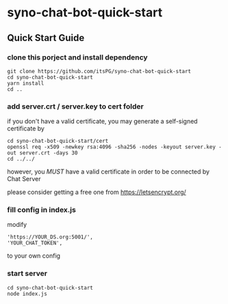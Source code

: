 # syno-chat-bot-quick-start

## Quick Start Guide

### clone this porject and install dependency

```
git clone https://github.com/itsPG/syno-chat-bot-quick-start
cd syno-chat-bot-quick-start
yarn install
cd ..
```

### add server.crt / server.key to cert folder

if you don't have a valid certificate, you may generate a self-signed certificate by

```
cd syno-chat-bot-quick-start/cert
openssl req -x509 -newkey rsa:4096 -sha256 -nodes -keyout server.key -out server.crt -days 30
cd ../../
```

however, you *MUST* have a valid certificate in order to be connected by Chat Server

please consider getting a free one from https://letsencrypt.org/

### fill config in index.js

modify

```
'https://YOUR_DS.org:5001/',
'YOUR_CHAT_TOKEN',
```

to your own config

### start server

```
cd syno-chat-bot-quick-start
node index.js
```